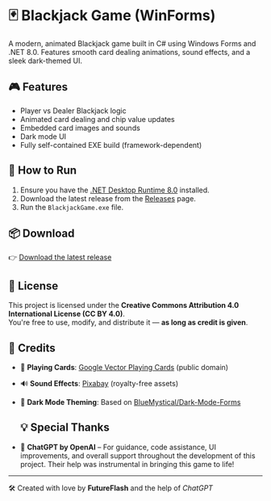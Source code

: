 # 🃏 Blackjack Game (WinForms)

A modern, animated Blackjack game built in C# using Windows Forms and .NET 8.0. Features smooth card dealing animations, sound effects, and a sleek dark-themed UI.

## 🎮 Features

- Player vs Dealer Blackjack logic
- Animated card dealing and chip value updates
- Embedded card images and sounds
- Dark mode UI
- Fully self-contained EXE build (framework-dependent)

## 🔧 How to Run

1. Ensure you have the [.NET Desktop Runtime 8.0](https://dotnet.microsoft.com/en-us/download/dotnet/8.0/runtime) installed.
2. Download the latest release from the [Releases](https://github.com/futureflash01/BlackjackWinForms/releases) page.
3. Run the `BlackjackGame.exe` file.

## 📦 Download

👉 [Download the latest release](https://github.com/futureflash01/BlackjackWinForms/releases)

## 📜 License

This project is licensed under the **Creative Commons Attribution 4.0 International License (CC BY 4.0)**.  
You're free to use, modify, and distribute it — **as long as credit is given**.

## 🙏 Credits

- 🎴 **Playing Cards**: [Google Vector Playing Cards](https://code.google.com/archive/p/vector-playing-cards/downloads) (public domain)
- 🔊 **Sound Effects**: [Pixabay](https://pixabay.com/) (royalty-free assets)
- 🌙 **Dark Mode Theming**: Based on [BlueMystical/Dark-Mode-Forms](https://github.com/BlueMystical/Dark-Mode-Forms)

  ## 💡 Special Thanks

- 🤖 **ChatGPT by OpenAI** – For guidance, code assistance, UI improvements, and overall support throughout the development of this project. Their help was instrumental in bringing this game to life!


---

🛠 Created with love by **FutureFlash** and the help of *ChatGPT*
